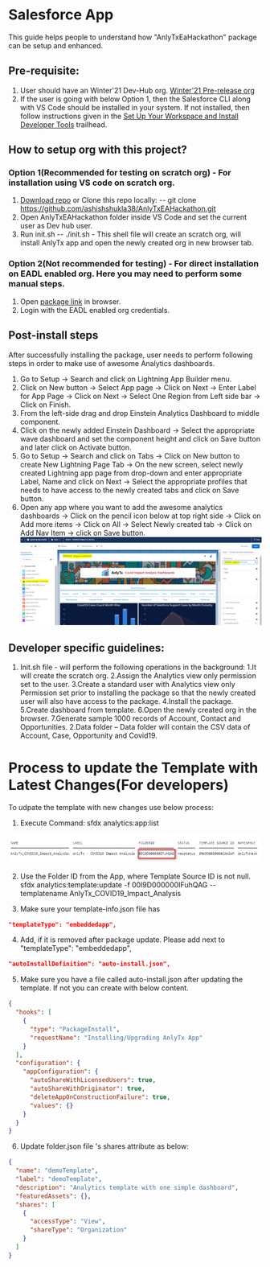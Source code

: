 # Salesforce App

This guide helps people to understand how "AnlyTxEaHackathon" package can be setup and enhanced.

## Pre-requisite:
1. User should have an Winter'21 Dev-Hub org. [Winter'21 Pre-release org](https://www.salesforce.com/form/signup/prerelease-winter21/)
2. If the user is going with below Option 1, then the Salesforce CLI along with VS Code should be installed in your system. If not installed, then follow instructions given in the [Set Up Your Workspace and Install Developer Tools](https://trailhead.salesforce.com/content/learn/projects/quickstart-vscode-salesforce/vscode-salesforce-ready?trail_id=set-up-your-workspace-and-install-developer-tools) trailhead.

## How to setup org with this project? 

### Option 1(Recommended for testing on scratch org) - For installation using VS code on scratch org.
1. [Download repo](https://github.com/ashishshukla38/AnlyTxEAHackathon/archive/master.zip) or Clone this repo locally: -- git clone https://github.com/ashishshukla38/AnlyTxEAHackathon.git 
2. Open AnlyTxEAHackathon folder inside VS Code and set the current user as Dev hub user.
3. Run init.sh -- ./init.sh - 
    This shell file will create an scratch org, will install AnlyTx app and open the newly created org in new browser tab.
    
### Option 2(Not recommended for testing) - For direct installation on EADL enabled org. Here you may need to perform some manual steps.
1. Open [package link](https://login.salesforce.com/packaging/installPackage.apexp?p0=04tB0000000cylW) in browser.
2. Login with the EADL enabled org credentials.



## Post-install steps
After successfully installing the package, user needs to perform following steps in order to make use of awesome Analytics dashboards.
1. Go to Setup -> Search and click on  Lightning App Builder menu. 
2. Click on New button -> Select App page -> Click on Next -> Enter Label for App Page -> Click on Next -> Select One Region from Left side bar -> Click on Finish.
3. From the left-side drag and drop Einstein Analytics Dashboard to middle component.
4. Click on the newly added Einstein Dashboard -> Select the appropriate wave dashboard and set the component height and click on Save button and later click on Activate button.
5. Go to Setup -> Search and click on Tabs -> Click on New button to create New Lightning Page Tab -> On the new screen, select newly created Lightning app page from drop-down and enter appropriate Label, Name and click on Next -> Select the appropriate profiles that needs to have access to the newly created tabs and click on Save button.
6. Open any app where you want to add the awesome analytics dashboards -> Click on the pencil icon below at top right side -> Click on Add more items -> Click on All -> Select Newly created tab -> Click on Add Nav Item -> click on Save button.
  ![alt text](https://github.com/ashishshukla38/AnlyTxEAHackathon/blob/master/ReadMdImages/Page%20setup.png) 

## Developer specific guidelines: 

1. Init.sh file - will perform the following operations in the background: 
    1.It will create the scratch org. 
    2.Assign the Analytics view only permission set to the user. 
    3.Create a standard user with Analytics view only Permission set prior to installing the package so that the newly created user will also have access to the package. 
    4.Install the package. 
    5.Create dashboard from template. 
    6.Open the newly created org in the browser. 
    7.Generate sample 1000 records of Account, Contact and Opportunities. 
2.Data folder – Data folder will contain the CSV data of Account, Case, Opportunity and Covid19. 

# Process to update the Template with Latest Changes(For developers)

To udpate the template with new changes use below process:

1. Execute Command:
sfdx analytics:app:list
 

 ![alt text](https://github.com/ashishshukla38/AnlyTxEAHackathon/blob/master/ReadMdImages/UpdateTemplateScreenshot.png?raw=true) 



2. Use the Folder ID from the App, where Template Source ID is not null.
sfdx analytics:template:update -f 00l9D000000IFuhQAG  --templatename AnlyTx_COVID19_Impact_Analysis  

3. Make sure your template-info.json file has 
```json
"templateType": "embeddedapp",
```
4. Add, if it is removed after package update. Please add next to "templateType": "embeddedapp",

```json
"autoInstallDefinition": "auto-install.json",
```

5. Make sure you have a file called auto-install.json after updating the template. If not you can create with below content.

```json
{
  "hooks": [
    {
      "type": "PackageInstall",
      "requestName": "Installing/Upgrading AnlyTx App"
    }
  ],
  "configuration": {
    "appConfiguration": {
      "autoShareWithLicensedUsers": true,
      "autoShareWithOriginator": true,
      "deleteAppOnConstructionFailure": true,
      "values": {}
    }
  }
}
 ```

 6. Update folder.json file 's shares attribute as below:
```json
{
  "name": "demoTemplate",
  "label": "demoTemplate",
  "description": "Analytics template with one simple dashboard",
  "featuredAssets": {},
  "shares": [
    {
      "accessType": "View",
      "shareType": "Organization"
    }
  ]
}
```
